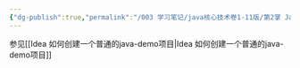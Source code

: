 ```yaml
---
{"dg-publish":true,"permalink":"/003 学习笔记/java核心技术卷1-11版/第2掌 Java程序设计环境/2.3 使用集成开发环境/","dgPassFrontmatter":true,"created":"2024-03-06T16:57:25.637+08:00","updated":"2024-06-01T10:30:00.832+08:00"}
---
```


参见[[Idea 如何创建一个普通的java-demo项目\|Idea 如何创建一个普通的java-demo项目]]